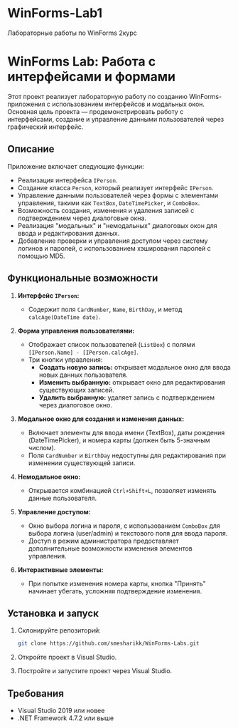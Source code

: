 # WinForms-Lab1
Лабораторные работы по WinForms 2курс

# WinForms Lab: Работа с интерфейсами и формами

Этот проект реализует лабораторную работу по созданию WinForms-приложения с использованием интерфейсов и модальных окон. Основная цель проекта — продемонстрировать работу с интерфейсами, создание и управление данными пользователей через графический интерфейс.

## Описание

Приложение включает следующие функции:
- Реализация интерфейса `IPerson`.
- Создание класса `Person`, который реализует интерфейс `IPerson`.
- Управление данными пользователей через формы с элементами управления, такими как `TextBox`, `DateTimePicker`, и `ComboBox`.
- Возможность создания, изменения и удаления записей с подтверждением через диалоговые окна.
- Реализация "модальных" и "немодальных" диалоговых окон для ввода и редактирования данных.
- Добавление проверки и управления доступом через систему логинов и паролей, с использованием хэширования паролей с помощью MD5.

## Функциональные возможности

1. **Интерфейс `IPerson`:**
   - Содержит поля `CardNumber`, `Name`, `BirthDay`, и метод `calcAge(DateTime date)`.

2. **Форма управления пользователями:**
   - Отображает список пользователей (`ListBox`) с полями `[IPerson.Name] - [IPerson.calcAge]`.
   - Три кнопки управления:
     - **Создать новую запись:** открывает модальное окно для ввода новых данных пользователя.
     - **Изменить выбранную:** открывает окно для редактирования существующих записей.
     - **Удалить выбранную:** удаляет запись с подтверждением через диалоговое окно.

3. **Модальное окно для создания и изменения данных:**
   - Включает элементы для ввода имени (TextBox), даты рождения (DateTimePicker), и номера карты (должен быть 5-значным числом).
   - Поля `CardNumber` и `BirthDay` недоступны для редактирования при изменении существующей записи.

4. **Немодальное окно:**
   - Открывается комбинацией `Ctrl+Shift+L`, позволяет изменять данные пользователя.

5. **Управление доступом:**
   - Окно выбора логина и пароля, с использованием `ComboBox` для выбора логина (user/admin) и текстового поля для ввода пароля.
   - Доступ в режим администратора предоставляет дополнительные возможности изменения элементов управления.

6. **Интерактивные элементы:**
   - При попытке изменения номера карты, кнопка "Принять" начинает убегать, усложняя подтверждение изменения.

## Установка и запуск

1. Склонируйте репозиторий:

    ```bash
    git clone https://github.com/smesharikk/WinForms-Labs.git
    ```

2. Откройте проект в Visual Studio.

3. Постройте и запустите проект через Visual Studio.

## Требования

- Visual Studio 2019 или новее
- .NET Framework 4.7.2 или выше

